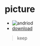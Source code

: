 # picture

+ ![andriod]({{site.url}}/assets/pictures/andriod.png)
+ [download](/assets/documents/jekyll.pdf)


> keep
